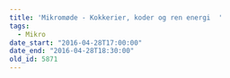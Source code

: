 ```yaml
---
title: 'Mikromøde - Kokkerier, koder og ren energi  '
tags:
  - Mikro
date_start: "2016-04-28T17:00:00"
date_end: "2016-04-28T18:30:00"
old_id: 5871
---
```

